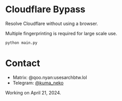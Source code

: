 # Cloudflare Bypass

Resolve Cloudflare without using a browser.

Multiple fingerprinting is required for large scale use.

```bash
python main.py
```

# Contact

- Matrix: @qoo.nyan:usesarchbtw.lol
- Telegram: [@kuma_neko](https://t.me/kuma_neko)

Working on April 21, 2024.
